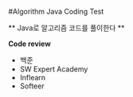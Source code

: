 #Algorithm Java Coding Test

** Java로 알고리즘 코드를 풀이한다 **

<strong> Code review </strong>
- 백준
- SW Expert Academy
- Inflearn
- Softeer
